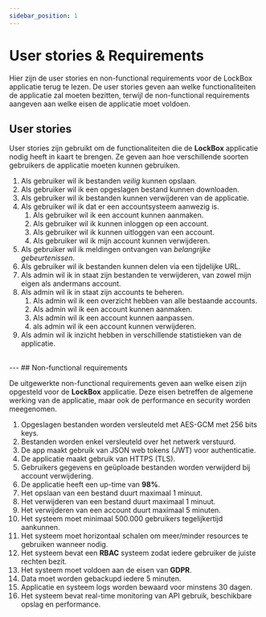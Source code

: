 ```yaml
---
sidebar_position: 1
---
```

# User stories & Requirements 

Hier zijn de user stories en non-functional requirements voor de LockBox applicatie terug te lezen. De user stories geven aan welke functionaliteiten de applicatie zal moeten bezitten, terwijl de non-functional requirements aangeven aan welke eisen de applicatie moet voldoen. 

## User stories

User stories zijn gebruikt om de functionaliteiten die de **LockBox** applicatie nodig heeft in kaart te brengen. Ze geven aan hoe verschillende soorten gebruikers de applicatie moeten kunnen gebruiken. 

1. Als gebruiker wil ik bestanden *veilig* kunnen opslaan.
2. Als gebruiker wil ik een opgeslagen bestand kunnen downloaden.
3. Als gebruiker wil ik bestanden kunnen verwijderen van de applicatie.
4. Als gebruiker wil ik dat er een accountsysteem aanwezig is.
	1. Als gebruiker wil ik een account kunnen aanmaken.
	2. Als gebruiker wil ik kunnen inloggen op een account.
	3. Als gebruiker wil ik kunnen uitloggen van een account.
	4. Als gebruiker wil ik mijn account kunnen verwijderen.
5. Als gebruiker wil ik meldingen ontvangen van *belangrijke gebeurtenissen*. 
6. Als gebruiker wil ik bestanden kunnen delen via een tijdelijke URL.
7. Als admin wil ik in staat zijn bestanden te verwijderen, van zowel mijn eigen als andermans account.
8. Als admin wil ik in staat zijn accounts te beheren.
	1. Als admin wil ik een overzicht hebben van alle bestaande accounts.
	2. Als admin wil ik een account kunnen aanmaken.
	3. Als admin wil ik een account kunnen aanpassen.
	4. als admin wil ik een account kunnen verwijderen.
9. Als admin wil ik inzicht hebben in verschillende statistieken van de applicatie. 
<br/>
---
## Non-functional requirements

De uitgewerkte non-functional requirements geven aan welke eisen zijn opgesteld voor de **LockBox** applicatie. Deze eisen betreffen de algemene werking van de applicatie, maar ook de performance en security worden meegenomen.

1. Opgeslagen bestanden worden versleuteld met AES-GCM met 256 bits keys.
2. Bestanden worden enkel versleuteld over het netwerk verstuurd.
3. De app maakt gebruik van JSON web tokens (JWT) voor authenticatie.
4. De applicatie maakt gebruik van HTTPS (TLS).
5. Gebruikers gegevens en geüploade bestanden worden verwijderd bij account verwijdering. 
6. De applicatie heeft een up-time van **98%**.
7. Het opslaan van een bestand duurt maximaal 1 minuut. 
8. Het verwijderen van een bestand duurt maximaal 1 minuut.
9. Het verwijderen van een account duurt maximaal 5 minuten.
10. Het systeem moet minimaal 500.000 gebruikers tegelijkertijd aankunnen.
11. Het systeem moet horizontaal schalen om meer/minder resources te gebruiken wanneer nodig. 
12. Het systeem bevat een **RBAC** systeem zodat iedere gebruiker de juiste rechten bezit. 
13. Het systeem moet voldoen aan de eisen van **GDPR**.
14. Data moet worden gebackupd iedere 5 minuten.
15. Applicatie en systeem logs worden bewaard voor minstens 30 dagen.
16. Het systeem bevat real-time monitoring van API gebruik, beschikbare opslag en performance.
